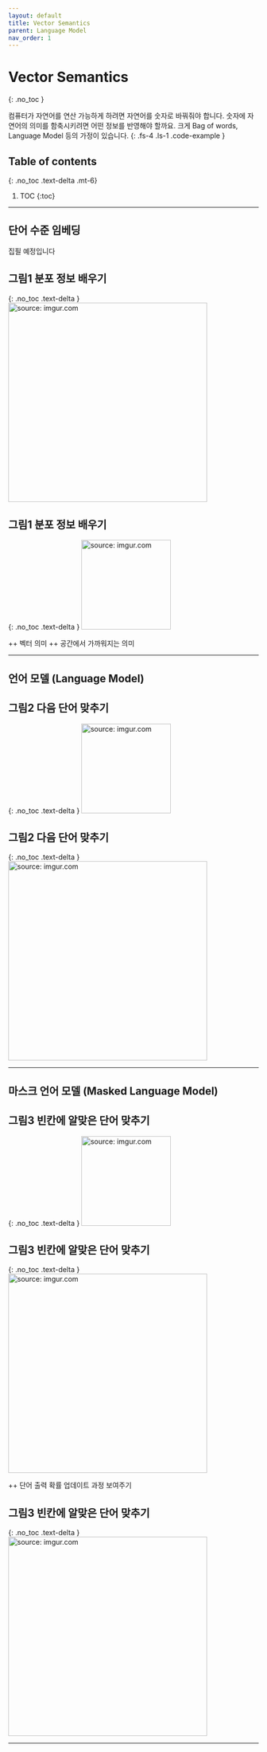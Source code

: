 ```yaml
---
layout: default
title: Vector Semantics
parent: Language Model
nav_order: 1
---
```


# Vector Semantics
{: .no_toc }

컴퓨터가 자연어를 연산 가능하게 하려면 자연어를 숫자로 바꿔줘야 합니다. 숫자에 자연어의 의미를 함축시키려면 어떤 정보를 반영해야 할까요. 크게 Bag of words, Language Model 등의 가정이 있습니다.
{: .fs-4 .ls-1 .code-example }

## Table of contents
{: .no_toc .text-delta .mt-6}

1. TOC
{:toc}

---

## 단어 수준 임베딩

집필 예정입니다


## **그림1** 분포 정보 배우기
{: .no_toc .text-delta }
<img src="https://i.imgur.com/DlhHAJe.png" width="400px" title="source: imgur.com" />

## **그림1** 분포 정보 배우기
{: .no_toc .text-delta }
<img src="https://i.imgur.com/RTaDutG.jpg" width="180px" title="source: imgur.com" />

++ 벡터 의미
++ 공간에서 가까워지는 의미

---

## 언어 모델 (Language Model)


## **그림2** 다음 단어 맞추기
{: .no_toc .text-delta }
<img src="https://i.imgur.com/cTUP4DM.png" width="180px" title="source: imgur.com" />

## **그림2** 다음 단어 맞추기
{: .no_toc .text-delta }
<img src="https://i.imgur.com/TlR365S.jpg" width="400px" title="source: imgur.com" />



---

## 마스크 언어 모델 (Masked Language Model)


## **그림3** 빈칸에 알맞은 단어 맞추기
{: .no_toc .text-delta }
<img src="https://i.imgur.com/ol3UR6I.png" width="180px" title="source: imgur.com" />

## **그림3** 빈칸에 알맞은 단어 맞추기
{: .no_toc .text-delta }
<img src="https://i.imgur.com/YHa2Vva.jpg" width="400px" title="source: imgur.com" />

++ 단어 출력 확률 업데이트 과정 보여주기

## **그림3** 빈칸에 알맞은 단어 맞추기
{: .no_toc .text-delta }
<img src="https://i.imgur.com/nv9A8i2.png" width="400px" title="source: imgur.com" />


---